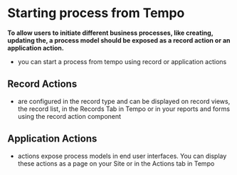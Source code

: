 # Starting process from Tempo

**To allow users to initiate different business processes, like creating, updating the, a process model should be exposed as a record action or an application action.**

- you can start a process from tempo using record or application actions

## Record Actions
- are configured in the record type and can be displayed on record views, the record list, in the Records Tab in Tempo or in your reports and forms using the record action component

## Application Actions
- actions expose process models in end user interfaces. You can display these actions as a page on your Site or in the Actions tab in Tempo
